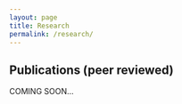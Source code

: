 ```yaml
---
layout: page
title: Research
permalink: /research/ 
---
```


## Publications (peer reviewed)
COMING SOON...
